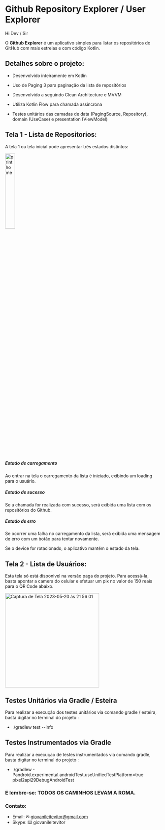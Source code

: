 # Github Repository Explorer / User Explorer

Hi Dev / Sir

O **Github Explorer** é um aplicativo simples para listar os repositórios do GitHub com mais estrelas e com código Kotlin.

## Detalhes sobre o projeto:

- Desenvolvido inteiramente em Kotlin

- Uso de Paging 3 para paginação da lista de repositórios

- Desenvolvido a seguindo Clean Architecture e MVVM

- Utiliza Kotlin Flow para chamada assíncrona

- Testes unitários das camadas de data (PagingSource, Repository), domain (UseCase) e presentation (ViewModel)

## Tela 1 - Lista de Repositorios:

A tela 1 ou tela inicial pode apresentar três estados distintos:

<img width=25% height=25% alt="print home" src="https://user-images.githubusercontent.com/27828713/239715949-4d260c65-c661-4a71-9d92-79a067f35397.jpeg">

##### Estado de carregamento

Ao entrar na tela o carregamento da lista é iniciado, exibindo um loading para o usuário.

##### Estado de sucesso

Se a chamada for realizada com sucesso, será exibida uma lista com os repositórios do Github.

##### Estado de erro

Se ocorrer uma falha no carregamento da lista, será exibida uma mensagem de erro com um botão para tentar novamente.

Se o device for rotacionado, o aplicativo mantém o estado da tela.


## Tela 2 - Lista de Usuários:

Esta tela só está disponivel na versão paga do projeto. Para acessá-la, basta apontar a camera do celular e efetuar um pix no valor de 150 reais para o QR Code abaixo.

<img width="305" alt="Captura de Tela 2023-05-20 às 21 56 01" src="https://github.com/giovanileitevitor/Test-Softteck/assets/27828713/c5c426c9-f086-433b-a4be-e6f4d2ce1ba2">



## Testes Unitários via Gradle / Esteira

Para realizar a execução dos testes unitários via comando gradle / esteira, basta digitar no terminal do projeto :
- ./gradlew test --info


## Testes Instrumentados via Gradle

Para realizar a execuçao de testes instrumentados via comando gradle, basta digitar no terminal do projeto :
- ./gradlew -Pandroid.experimental.androidTest.useUnifiedTestPlatform=true pixel2api29DebugAndroidTest


### E lembre-se: TODOS OS CAMINHOS LEVAM A ROMA.


### Contato:
- Email: ✉︎ giovanileitevitor@gmail.com
- Skype: ⌨️ giovanileitevitor